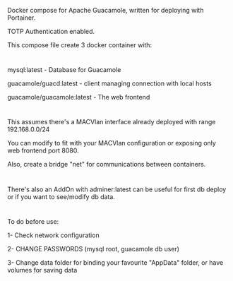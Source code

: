Docker compose for Apache Guacamole, written for deploying with Portainer.

TOTP Authentication enabled.

This compose file create 3 docker container with:

#

mysql:latest - Database for Guacamole

guacamole/guacd:latest - client managing connection with local hosts

guacamole/guacamole:latest - The web frontend

#

This assumes there's a MACVlan interface already deployed with range 192.168.0.0/24

You can modify to fit with your MACVlan configuration or exposing only web frontend port 8080.

Also, create a bridge "net" for communications between containers.

#

There's also an AddOn with adminer:latest can be useful for first db deploy or if you want to see/modify db data.

#

To do before use:

1- Check network configuration

2- CHANGE PASSWORDS (mysql root, guacamole db user)

3- Change data folder for binding your favourite "AppData" folder, or have volumes for saving data
